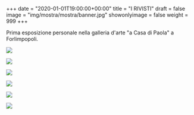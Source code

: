 +++
date = "2020-01-01T19:00:00+00:00"
title = "I RIVISTI"
draft = false
image = "img/mostra/mostra/banner.jpg"
showonlyimage = false
weight = 999
+++

Prima esposizione personale nella galleria d'arte "a Casa di Paola" a Forlimpopoli. 

<!--more-->
![](/img/mostra/mostra/p0.jpg)

![](/img/mostra/mostra/p1.jpg)

![](/img/mostra/mostra/pic1.jpg)

![](/img/mostra/mostra/pic2.jpg)

![](/img/mostra/mostra/pic3.jpg)

![](/img/mostra/mostra/pic4.jpg)
